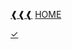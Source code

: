 [❰❰❰](https://github.com/L1quide/CheatSeets/blob/master/Django_main.md)  [HOME](https://github.com/L1quide/CheatSeets/blob/master/README.md)

[✓ ](https://django.fun/docs/django/ru/3.0/topics/db/models/)